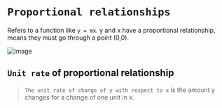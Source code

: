 # `Proportional relationships`
Refers to a function like `y = mx`.
y and x have a proportional relationship, means they must go through a point (0,0).

![image](https://user-images.githubusercontent.com/14041622/37390114-c0baa98c-27a1-11e8-9c9b-3b88eb517e5e.png)

## `Unit rate` of proportional relationship
> `The unit rate of change of y with respect to x` is the amount y changes for a change of one unit in x.